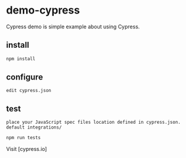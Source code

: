 # demo-cypress

Cypress demo is simple example about using Cypress.

## install

```bash
npm install
```

## configure

```text
edit cypress.json
```

## test

```text
place your JavaScript spec files location defined in cypress.json.
default integrations/
```

```bash
npm run tests
```


Visit [cypress.io]
